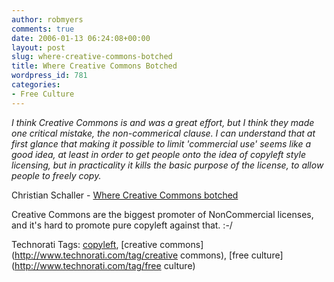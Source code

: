 ```yaml
---
author: robmyers
comments: true
date: 2006-01-13 06:24:08+00:00
layout: post
slug: where-creative-commons-botched
title: Where Creative Commons Botched
wordpress_id: 781
categories:
- Free Culture
---
```


  
_I think Creative Commons is and was a great effort, but I think they made one critical mistake, the non-commerical clause. I can understand that at first glance that making it possible to limit 'commercial use' seems like a good idea, at least in order to get people onto the idea of copyleft style licensing, but in practicality it kills the basic purpose of the license, to allow people to freely copy._  


  
Christian Schaller - [Where Creative Commons botched](http://blogs.gnome.org/view/uraeus/2006/01/10/0)  


  
Creative Commons are the biggest promoter of NonCommercial licenses, and it's hard to promote pure copyleft against that. :-/  


  


Technorati Tags: [copyleft](http://www.technorati.com/tag/copyleft), [creative commons](http://www.technorati.com/tag/creative commons), [free culture](http://www.technorati.com/tag/free culture)

  


